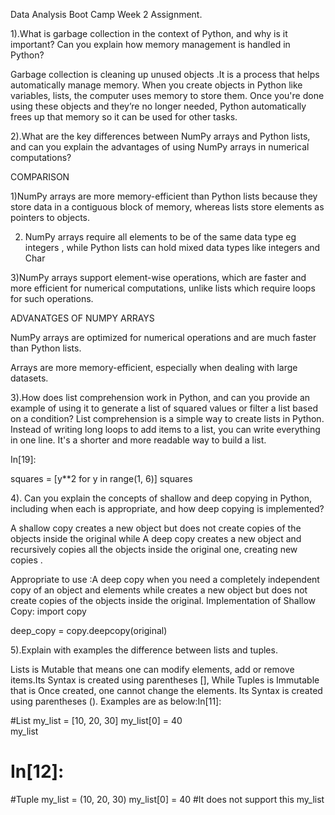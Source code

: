 

  Data Analysis Boot Camp Week 2 Assignment. 

 1).What is garbage collection in the context of Python, and why is it important? Can you explain how memory management is handled in Python?


 Garbage collection is cleaning up unused objects .It is a process that helps automatically manage memory. When you create objects in Python like variables, lists, the computer uses memory to store them. Once you're done using these objects and they’re no longer needed, Python automatically frees up that memory so it can be used for other tasks. 


 2).What are the key differences between NumPy arrays and Python lists, and can you explain the advantages of using NumPy arrays in numerical computations?

 COMPARISON

 
 1)NumPy arrays are more memory-efficient than Python lists because they store data in a contiguous block of memory, whereas lists store elements as pointers to objects.

2) NumPy arrays require all elements to be of the same data type eg integers , while Python lists can hold mixed data types like integers and Char

 3)NumPy arrays support element-wise operations, which are faster and more efficient for numerical computations, unlike lists which require loops for such operations.

ADVANATGES OF NUMPY ARRAYS

NumPy arrays are optimized for numerical operations and are much faster than Python lists.

 Arrays are more memory-efficient, especially when dealing with large datasets.

3).How does list comprehension work in Python, and can you provide an example of using it to generate a list of squared values or filter a list based on a condition?
 List comprehension is a simple way to create lists in Python. Instead of writing long loops to add items to a list, you can write everything in one line. It's a shorter and more readable way to build a list.

In[19]:


squares = [y**2 for y in range(1, 6)]
squares



 4). Can you explain the concepts of shallow and deep copying in Python, including when each is appropriate, and how deep copying is implemented?

A shallow copy creates a new object but does not create copies of the objects inside the original while A deep copy creates a new object and recursively copies all the objects inside the original one, creating new copies .


Appropriate  to use :A deep copy when you need a completely independent copy of an object and elements while  creates a new object but does not create copies of the objects inside the original.
 Implementation of Shallow Copy:
  import copy

 deep_copy = copy.deepcopy(original)


5).Explain with examples the difference between lists and tuples.

Lists is Mutable that means one  can modify elements, add or remove items.Its Syntax is created using parentheses [], While Tuples is Immutable that is Once created, one  cannot change the elements.
Its Syntax is created using parentheses (). Examples are as below:In[11]:


#List
my_list = [10, 20, 30]
my_list[0] = 40  
my_list


# In[12]:


#Tuple 
my_list = (10, 20, 30)
my_list[0] = 40 #It does not support this
my_list
